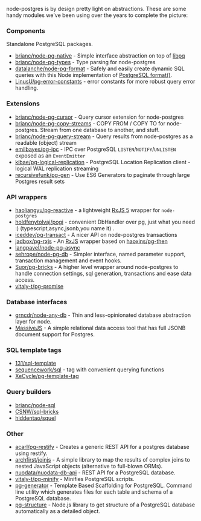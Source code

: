 node-postgres is by design pretty light on abstractions.  These are some handy modules we've been using over the years to complete the picture:


### Components

Standalone PostgreSQL packages.

- [brianc/node-pg-native](https://github.com/brianc/node-pg-native) - Simple interface abstraction on top of [libpq](https://github.com/brianc/node-libpq)
- [brianc/node-pg-types](https://github.com/brianc/node-pg-types) - Type parsing for node-postgres
- [datalanche/node-pg-format](https://github.com/datalanche/node-pg-format) - Safely and easily create dynamic SQL queries with this Node implementation of [PostgreSQL format()](https://www.postgresql.org/docs/current/functions-string.html#FUNCTIONS-STRING-FORMAT).
- [LinusU/pg-error-constants](https://github.com/LinusU/pg-error-constants) - error constants for more robust query error handling.


### Extensions

- [brianc/node-pg-cursor](https://github.com/brianc/node-pg-cursor) - Query cursor extension for node-postgres
- [brianc/node-pg-copy-streams](https://github.com/brianc/node-pg-copy-streams) - COPY FROM / COPY TO for node-postgres. Stream from one database to another, and stuff.
- [brianc/node-pg-query-stream](https://github.com/brianc/node-pg-query-stream) - Query results from node-postgres as a readable (object) stream
- [emilbayes/pg-ipc](https://github.com/emilbayes/pg-ipc) - IPC over PostgreSQL `LISTEN`/`NOTIFY`/`UNLISTEN` exposed as an `EventEmitter`
- [kibae/pg-logical-replication](https://github.com/kibae/pg-logical-replication) - PostgreSQL Location Replication client - logical WAL replication streaming
- [recursivefunk/pg-gen](https://github.com/recursivefunk/pg-gen) - Use ES6 Generators to paginate through large Postgres result sets


### API wrappers

- [haoliangyu/pg-reactive](https://github.com/haoliangyu/pg-reactive) - a lightweight [RxJS 5](https://github.com/ReactiveX/rxjs) wrapper for `node-postgres`
- [holdfenytolvaj/pogi](https://github.com/holdfenytolvaj/pogi) - convenient DbHandler over pg, just what you need :) (typescript,async,jsonb,you name it) .
- [iceddev/pg-transact](https://github.com/iceddev/pg-transact) - A nicer API on node-postgres transactions
- [jadbox/pg-rxjs](https://github.com/jadbox/pg-rxjs) - An [RxJS](https://github.com/Reactive-Extensions/RxJS) wrapper based on [haoxins/pg-then](https://github.com/haoxins/pg-then)
- [langpavel/node-pg-async](https://github.com/langpavel/node-pg-async)
- [sehrope/node-pg-db](https://github.com/sehrope/node-pg-db) - Simpler interface, named parameter support, transaction management and event hooks.
- [Suor/pg-bricks](https://github.com/Suor/pg-bricks) - A higher level wrapper around node-postgres to handle connection settings, sql generation, transactions and ease data access.
- [vitaly-t/pg-promise](https://github.com/vitaly-t/pg-promise)


### Database interfaces

- [grncdr/node-any-db](https://github.com/grncdr/node-any-db) - Thin and less-opinionated database abstraction layer for node.
- [MassiveJS](https://massivejs.org/) - A simple relational data access tool that has full JSONB document support for Postgres.


### SQL template tags

- [131/sql-template](https://github.com/131/sql-template)
- [sequencework/sql](https://github.com/sequencework/sql) - tag with convenient querying functions
- [XeCycle/pg-template-tag](https://github.com/XeCycle/pg-template-tag)


### Query builders

- [brianc/node-sql](https://github.com/brianc/node-sql)
- [CSNW/sql-bricks](https://github.com/CSNW/sql-bricks)
- [hiddentao/squel](https://hiddentao.github.io/squel/)


### Other

- [acarl/pg-restify](https://github.com/acarl/pg-restify) - Creates a generic REST API for a postgres database using restify.
- [archfirst/joinjs](https://github.com/archfirst/joinjs) - A simple library to map the results of complex joins to nested JavaScript objects (alternative to full-blown ORMs).
- [nuodata/nuodata-db-api](https://github.com/nuodata/nuodata-db-api) - REST API for a PostgreSQL database.
- [vitaly-t/pg-minify](https://github.com/vitaly-t/pg-minify) - Minifies PostgreSQL scripts.
- [pg-generator](https://www.pg-generator.com) - Template Based Scaffolding for PostgreSQL. Command line utility which generates files for each table and schema of a PostgreSQL database.
- [pg-structure](https://www.pg-structure.com) - Node.js library to get structure of a PostgreSQL database automatically as a detailed object.
